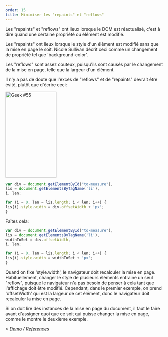 ```yaml
---
order: 15
title: Minimiser les "repaints" et "reflows"
---
```


Les "repaints" et "reflows" ont lieux lorsque le DOM est réactualisé, c'est à dire quand une certaine propriété ou élément est modifié.

Les "repaints" ont lieux lorsque le style d'un élèment est modifié sans que la mise en page le soit. Nicole Sullivan décrit ceci comme un changement de propriété tel que 'background-color'.

Les "reflows" sont assez couteux, puisqu'ils sont causés par le changement de la mise en page, telle que la largeur d'un élèment.

Il n'y a pas de doute que l'excès de "reflows" et de "repaints" devrait être évité, plutôt que d'écrire ceci:

<div class="img-right">
<img id="geek-55" class="icos-geek" src="http://browserdiet.com/img/55.png" alt="Geek #55" width="163" height="275" />
</div>

```js
var div = document.getElementById("to-measure"),
lis = document.getElementsByTagName('li'),
i, len;

for (i = 0, len = lis.length; i < len; i++) {
lis[i].style.width = div.offsetWidth + 'px';
}
```

Faîtes cela:

```js
var div = document.getElementById("to-measure"),
lis = document.getElementsByTagName('li'),
widthToSet = div.offsetWidth,
i, len;

for (i = 0, len = lis.length; i < len; i++) {
lis[i].style.width = widthToSet + 'px';
}
```

Quand on fixe 'style.width', le navigateur doit recalculer la mise en page. Habituellement, changer le style de plusieurs éléments entraine un seul "reflow", puisque le navigateur n'a pas besoin de penser à cela tant que l'affichage doit être modifié. Cependant, dans le premier exemple, on prend 'offsetWidth' qui est la largeur de cet élément, donc le navigateur doit recalculer la mise en page.

Si on doit lire des instances de la mise en page du document, il faut le faire avant d'assigner quoi que ce soit qui puisse changer la mise en page, comme le montre le deuxième exemple.

*> [Demo](http://jsbin.com/aqavin/2/quiet) / [References](https://github.com/zenorocha/browser-diet/wiki/References#minimize-repaints-and-reflows)*
